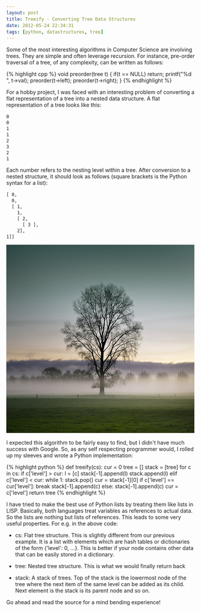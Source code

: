 ```yaml
---
layout: post
title: Treeify - Converting Tree Data Structures
date: 2012-05-24 22:34:31
tags: [python, datastructures, tree]
---
```


Some of the most interesting algorithms in Computer Science are involving trees. They are simple and often leverage recursion. For instance, pre-order traversal of a tree, of any complexity, can be written as follows:

{% highlight cpp %}
    void preorder(tree t)
    {
            if(t == NULL)
                    return;
            printf("%d ", t->val);
            preorder(t->left);
            preorder(t->right);
    }
{% endhighlight %}
 
For a hobby project, I was faced with an interesting problem of converting a flat representation of a tree into a nested data structure. A flat representation of a tree looks like this:

    0
    0
    1
    1
    2
    3
    2
    1

Each number refers to the nesting level within a tree. After conversion to a nested structure, it should look as follows (square brackets is the Python syntax for a list):

    [ 0,
      0,
      [ 1,
        1,
        [ 2,
          [ 3 ],
        2],
    1]]

<img src="/blog/img/tree.jpg" width="500" height="500" alt="Tree" title="Tree Landscape (photo by flickr.com/photos/cubagallery)" class="alignright"/>

I expected this algorithm to be fairly easy to find, but I didn't have much success with Google. So, as any self respecting programmer would, I rolled up my sleeves and wrote a Python implementation:

{% highlight python %}
    def treeify(cs):
        cur = 0
        tree = []
        stack = [tree]
        for c in cs:
            if c['level'] > cur:
                l = [c]
                stack[-1].append(l)
                stack.append(l)
            elif c['level'] < cur:
                while 1:
                    stack.pop()
                    cur = stack[-1][0]
                    if c['level'] == cur['level']:
                        break
                stack[-1].append(c)
            else:
                stack[-1].append(c)
            cur = c['level']
        return tree
{% endhighlight %}
 
I have tried to make the best use of Python lists by treating them like lists in LISP. Basically, both languages treat variables as references to actual data. So the lists are nothing but lists of references. This leads to some very useful properties. For e.g. in the above code:

* cs: Flat tree structure. This is slightly different from our previous example. It is a list with elements which are hash tables or dictionaries of the form {'level': 0, ...}. This is better if your node contains other data that can be easily stored in a dictionary.

* tree: Nested tree structure. This is what we would finally return back

* stack: A stack of trees. Top of the stack is the lowermost node of the tree where the next item of the same level can be added as its child. Next element is the stack is its parent node and so on.

Go ahead and read the source for a mind bending experience!

